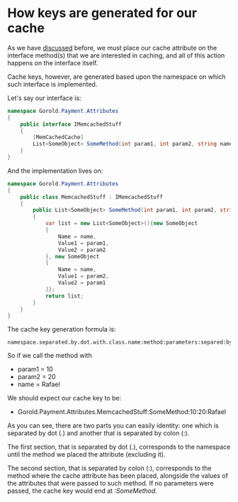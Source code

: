 # How keys are generated for our cache

As we have [discussed](../CacheKeyGeneration/CacheKeyGeneration.md) before, we must place our cache attribute on the interface method(s) that we are interested in caching, and all of this action happens on the interface itself.

Cache keys, however, are generated based upon the namespace on which such interface is implemented.

Let's say our interface is:

```csharp
namespace Gorold.Payment.Attributes
{
    public interface IMemcachedStuff
    {
        [MemCachedCache]
        List<SomeObject> SomeMethod(int param1, int param2, string name);
    }
}
```

And the implementation lives on:

```csharp
namespace Gorold.Payment.Attributes
{
    public class MemcachedStuff : IMemcachedStuff
    {
        public List<SomeObject> SomeMethod(int param1, int param2, string name)
        {
            var list = new List<SomeObject>(){new SomeObject
            {
                Name = name,
                Value1 = param1,
                Value2 = param2
            }, new SomeObject
            {
                Name = name,
                Value1 = param2,
                Value2 = param1
            }};
            return list;
        }
    }
}
```

The cache key generation formula is:

```
namespace.separated.by.dot.with.class.name:method:parameters:separed:by:colon
```

So if we call the method with

- param1 = 10
- param2 = 20
- name = Rafael

We should expect our cache key to be:

- Gorold.Payment.Attributes.MemcachedStuff:SomeMethod:10:20:Rafael

As you can see, there are two parts you can easily identity: one which is separated by dot (.) and another that is separated by colon (:).

The first section, that is separated by dot (.), corresponds to the namespace until the method we placed the attribute (excluding it).

The second section, that is separated by colon (:), corresponds to the method where the cache attribute has been placed, alongside the values of the attributes that were passed to such method. If no parameters were passed, the cache key would end at _:SomeMethod_.
